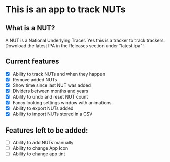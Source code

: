 #  This is an app to track NUTs

## What is a NUT?
A NUT is a National Underlying Tracer.
Yes this is a tracker to track trackers.
Download the latest IPA in the Releases section under "latest.ipa"!

## Current features
- [x] Ability to track NUTs and when they happen
- [x] Remove added NUTs
- [x] Show time since last NUT was added
- [x] Dividers between months and years
- [x] Ability to undo and reset NUT count
- [x] Fancy looking settings window with animations
- [x] Ability to export NUTs added
- [x] Ability to import NUTs stored in a CSV

## Features left to be added:
- [ ] Ability to add NUTs manually
- [ ] Ability to change App Icon
- [ ] Ability to change app tint
